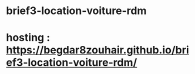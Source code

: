 # brief3-location-voiture-rdm
# hosting : https://begdar8zouhair.github.io/brief3-location-voiture-rdm/
